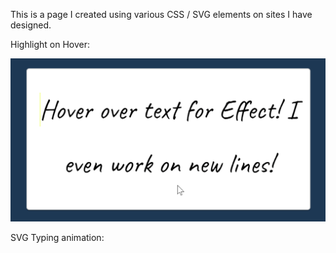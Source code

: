 This is a page I created using various CSS / SVG elements on sites I have designed.

Highlight on Hover:

<img src="assets/images/readme/highlight.gif">

SVG Typing animation: